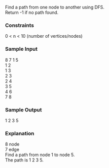 Find a path from one node to another using DFS.  
Return -1 if no path found.  

### Constraints
0 < n < 10  (number of vertices/nodes)  

### Sample Input
8 7 1 5  
1 2  
1 3  
2 3  
2 4  
3 5  
4 6  
7 8  

### Sample Output
1 2 3 5  

### Explanation
8 node  
7 edge  
Find a path from node 1 to node 5.  
The path is 1 2 3 5.  